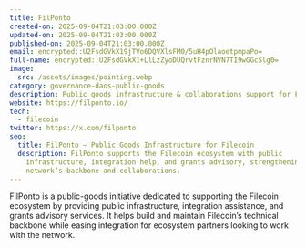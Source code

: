 ```yaml
---
title: FilPonto
created-on: 2025-09-04T21:03:00.000Z
updated-on: 2025-09-04T21:03:00.000Z
published-on: 2025-09-04T21:03:00.000Z
email: encrypted::U2FsdGVkX19jTVo6DQVXlsFM0/5uH4pOlaoetpmpaPo=
full-name: encrypted::U2FsdGVkX1+LlLzZyoDUQrvtFznrNVN7TI9wGGcSlg0=
image:
  src: /assets/images/pointing.webp
category: governance-daos-public-goods
description: Public goods infrastructure & collaborations support for Filecoin
website: https://filponto.io/
tech:
  - filecoin
twitter: https://x.com/filponto
seo:
  title: FilPonto – Public Goods Infrastructure for Filecoin
  description: FilPonto supports the Filecoin ecosystem with public
    infrastructure, integration help, and grants advisory, strengthening the
    network’s backbone and collaborations.
---
```

FilPonto is a public-goods initiative dedicated to supporting the Filecoin ecosystem by providing public infrastructure, integration assistance, and grants advisory services. It helps build and maintain Filecoin’s technical backbone while easing integration for ecosystem partners looking to work with the network.

